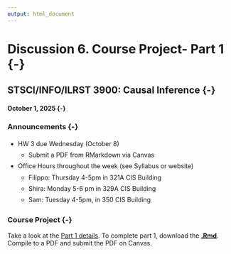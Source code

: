 ```yaml
---
output: html_document
---
```

<style>li {line-height: 1.8;}</style>

# Discussion 6. Course Project- Part 1 {-}
## STSCI/INFO/ILRST 3900: Causal Inference {-}
#### October 1, 2025 {-}


### Announcements {-}
- HW 3 due Wednesday (October 8)
  - Submit a PDF from RMarkdown via Canvas
- Office Hours throughout the week (see Syllabus or website)
  - Filippo: Thursday 4-5pm in 321A CIS Building
  - Shira: Monday 5-6 pm in 329A CIS Building  
  - Sam: Tuesday 4-5pm, in 350 CIS Building  


### Course Project {-}
Take a look at the [Part 1 details](assets/psets/project/project_part1.pdf).
To complete part 1, download the [**.Rmd**](assets/psets/project/part1.Rmd). Compile to a PDF and submit the PDF on Canvas.

